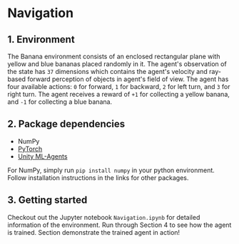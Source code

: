 # Navigation

## 1. Environment

The Banana environment consists of an enclosed rectangular plane with yellow and blue bananas placed randomly in it. The agent's observation of the state has `37` dimensions which contains the agent's velocity and ray-based forward perception of objects in agent's field of view. The agent has four available actions: `0` for forward, `1` for backward, `2` for left turn, and `3` for right turn. The agent receives a reward of `+1` for collecting a yellow banana, and `-1` for collecting a blue banana.

## 2. Package dependencies

- NumPy
- [PyTorch](https://pytorch.org/)
- [Unity ML-Agents](https://github.com/Unity-Technologies/ml-agents)

For NumPy, simply run `pip install numpy` in your python environment. Follow installation instructions in the links for other packages.

## 3. Getting started

Checkout out the Jupyter notebook `Navigation.ipynb` for detailed information of the environment. Run through Section 4 to see how the agent is trained. Section demonstrate the trained agent in action!

